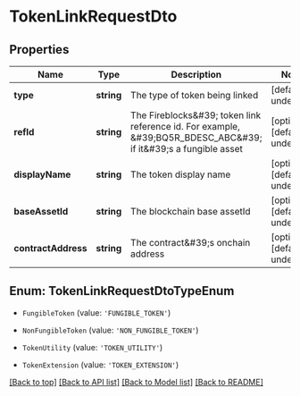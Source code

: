 # TokenLinkRequestDto

## Properties

|Name | Type | Description | Notes|
|------------ | ------------- | ------------- | -------------|
|**type** | **string** | The type of token being linked | [default to undefined]|
|**refId** | **string** | The Fireblocks\&#39; token link reference id. For example, \&#39;BQ5R_BDESC_ABC\&#39; if it\&#39;s a fungible       asset | [optional] [default to undefined]|
|**displayName** | **string** | The token display name | [optional] [default to undefined]|
|**baseAssetId** | **string** | The blockchain base assetId | [optional] [default to undefined]|
|**contractAddress** | **string** | The contract\&#39;s onchain address | [optional] [default to undefined]|


## Enum: TokenLinkRequestDtoTypeEnum


* `FungibleToken` (value: `'FUNGIBLE_TOKEN'`)

* `NonFungibleToken` (value: `'NON_FUNGIBLE_TOKEN'`)

* `TokenUtility` (value: `'TOKEN_UTILITY'`)

* `TokenExtension` (value: `'TOKEN_EXTENSION'`)





[[Back to top]](#) [[Back to API list]](../../README.md#documentation-for-api-endpoints) [[Back to Model list]](../../README.md#documentation-for-models) [[Back to README]](../../README.md)
